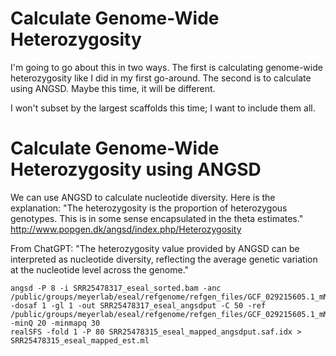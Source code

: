 # Calculate Genome-Wide Heterozygosity

I'm going to go about this in two ways. The first is calculating genome-wide heterozygosity like I did in my first go-around. The second is to calculate using ANGSD. Maybe this time, it will be different. 

I won't subset by the largest scaffolds this time; I want to include them all.

# Calculate Genome-Wide Heterozygosity using ANGSD

We can use ANGSD to calculate nucleotide diversity. Here is the explanation: "The heterozygosity is the proportion of heterozygous genotypes. This is in some sense encapsulated in the theta estimates." http://www.popgen.dk/angsd/index.php/Heterozygosity

From ChatGPT: "The heterozygosity value provided by ANGSD can be interpreted as nucleotide diversity, reflecting the average genetic variation at the nucleotide level across the genome."

    angsd -P 8 -i SRR25478317_eseal_sorted.bam -anc /public/groups/meyerlab/eseal/refgenome/refgen_files/GCF_029215605.1_mMirAng1.0.hap1_genomic.fna -dosaf 1 -gl 1 -out SRR25478317_eseal_angsdput -C 50 -ref /public/groups/meyerlab/eseal/refgenome/refgen_files/GCF_029215605.1_mMirAng1.0.hap1_genomic.fna -minQ 20 -minmapq 30
    realSFS -fold 1 -P 80 SRR25478315_eseal_mapped_angsdput.saf.idx > SRR25478315_eseal_mapped_est.ml



